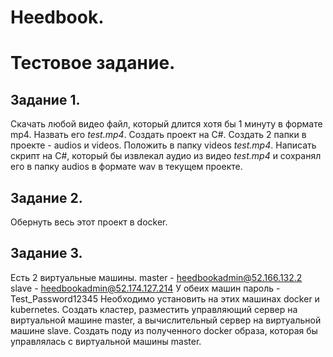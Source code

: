 # Heedbook. 
# Тестовое задание. 

## Задание 1.
Скачать любой видео файл, который длится хотя бы 1 минуту в формате mp4. Назвать его  *test.mp4*. Создать проект на C#. 
Создать 2 папки в проекте - audios и videos. Положить в папку videos   *test.mp4*.
Написать скрипт на C#, который бы извлекал аудио из видео *test.mp4* и сохранял его в папку audios в формате wav в текущем проекте. 

## Задание 2.
Обернуть весь этот проект в docker. 

## Задание 3. 
Есть 2 виртуальные машины.
master - heedbookadmin@52.166.132.2
slave - heedbookadmin@52.174.127.214
У обеих машин пароль - Test_Password12345
Необходимо установить на этих машинах docker и kubernetes. 
Создать кластер, разместить управляющий сервер на виртуальной машине master, а вычислительный сервер на виртуальной машине slave. 
Создать поду из полученного docker образа, которая бы управлялась с виртуальной машины master.

